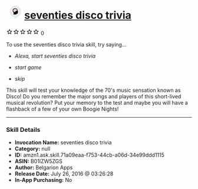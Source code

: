 # &nbsp;<img src="skill_icon" alt="seventies disco trivia icon" width="36"> [seventies disco trivia](http://alexa.amazon.com/#skills/amzn1.ask.skill.71a09eaa-f753-44cb-a06d-34e99ddd1115)
![0 stars](../../images/ic_star_border_black_18dp_1x.png)![0 stars](../../images/ic_star_border_black_18dp_1x.png)![0 stars](../../images/ic_star_border_black_18dp_1x.png)![0 stars](../../images/ic_star_border_black_18dp_1x.png)![0 stars](../../images/ic_star_border_black_18dp_1x.png) 0

To use the seventies disco trivia skill, try saying...

* *Alexa, start seventies disco trivia*

* *start game*

* *skip*

This skill will test your knowledge of the 70's music sensation known as Disco!  Do you remember the major songs and players of this short-lived musical revolution?  Put your memory to the test and maybe you will have a flashback of a few of your own Boogie Nights!

***

### Skill Details

* **Invocation Name:** seventies disco trivia
* **Category:** null
* **ID:** amzn1.ask.skill.71a09eaa-f753-44cb-a06d-34e99ddd1115
* **ASIN:** B01IZW5ZGS
* **Author:** Belgarion Apps
* **Release Date:** July 26, 2016 @ 03:26:28
* **In-App Purchasing:** No
